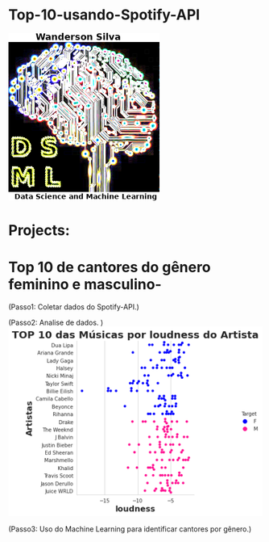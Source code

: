 # Top-10-usando-Spotify-API
![](image/SloganWanderson.png)

# Projects:
  # Top 10 de cantores do gênero feminino e masculino-
  (Passo1: Coletar dados do Spotify-API.)
  
  (Passo2: Analise de dados. )
  ![](image/loudness.png)
  
  (Passo3: Uso do Machine Learning para identificar cantores por gênero.)
